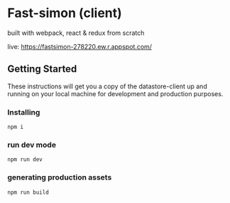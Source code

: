 # Fast-simon (client)

built with webpack, react & redux from scratch

live:
https://fastsimon-278220.ew.r.appspot.com/

## Getting Started

These instructions will get you a copy of the datastore-client up and running on your local machine for development and production purposes.

### Installing

```
npm i
```

### run dev mode

```
npm run dev
```

### generating production assets

```
npm run build
```
